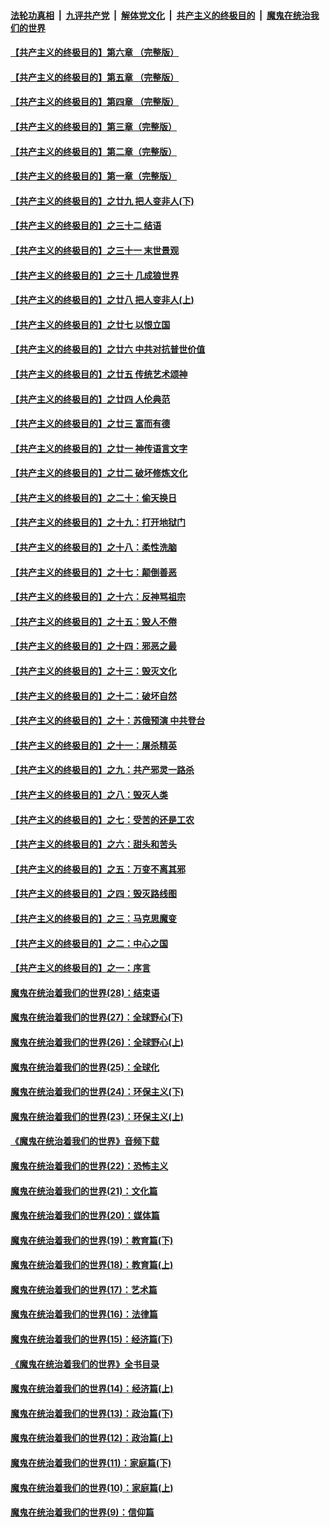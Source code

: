 ####  [法轮功真相](../../../../basic/blob/master/README.md?t=04091501) &nbsp;|&nbsp; [九评共产党](../../../../9ping.md/blob/master/README.md?t=04091501) &nbsp;|&nbsp; [解体党文化](../../../../jtdwh.md/blob/master/README.md?t=04091501)  &nbsp;|&nbsp; [共产主义的终极目的](../../../../gczydzjmd.md/blob/master/README.md?t=04091501) &nbsp;|&nbsp; [魔鬼在统治我们的世界](../../../../mgztzwmdsj.md/blob/master/README.md?t=04091501) 

#### [【共产主义的终极目的】第六章 （完整版）](../pages/nsc422/n11428913.md?t=04091501) 

#### [【共产主义的终极目的】第五章 （完整版）](../pages/nsc422/n11428912.md?t=04091501) 

#### [【共产主义的终极目的】第四章 （完整版）](../pages/nsc422/n11428907.md?t=04091501) 

#### [【共产主义的终极目的】第三章（完整版）](../pages/nsc422/n11428848.md?t=04091501) 

#### [【共产主义的终极目的】第二章（完整版）](../pages/nsc422/n11428831.md?t=04091501) 

#### [【共产主义的终极目的】第一章（完整版）](../pages/nsc422/n11417651.md?t=04091501) 

#### [【共产主义的终极目的】之廿九 把人变非人(下)](../pages/nsc422/n11344140.md?t=04091501) 

#### [【共产主义的终极目的】之三十二 结语](../pages/nsc422/n11360535.md?t=04091501) 

#### [【共产主义的终极目的】之三十一 末世景观](../pages/nsc422/n11351129.md?t=04091501) 

#### [【共产主义的终极目的】之三十 几成狼世界](../pages/nsc422/n11348280.md?t=04091501) 

#### [【共产主义的终极目的】之廿八 把人变非人(上)](../pages/nsc422/n11340492.md?t=04091501) 

#### [【共产主义的终极目的】之廿七 以恨立国](../pages/nsc422/n11336944.md?t=04091501) 

#### [【共产主义的终极目的】之廿六 中共对抗普世价值](../pages/nsc422/n11324785.md?t=04091501) 

#### [【共产主义的终极目的】之廿五 传统艺术颂神](../pages/nsc422/n11296396.md?t=04091501) 

#### [【共产主义的终极目的】之廿四 人伦典范](../pages/nsc422/n11296397.md?t=04091501) 

#### [【共产主义的终极目的】之廿三 富而有德](../pages/nsc422/n11283598.md?t=04091501) 

#### [【共产主义的终极目的】之廿一 神传语言文字](../pages/nsc422/n11263265.md?t=04091501) 

#### [【共产主义的终极目的】之廿二 破坏修炼文化](../pages/nsc422/n11245728.md?t=04091501) 

#### [【共产主义的终极目的】之二十：偷天换日](../pages/nsc422/n11238846.md?t=04091501) 

#### [【共产主义的终极目的】之十九：打开地狱门](../pages/nsc422/n11206376.md?t=04091501) 

#### [【共产主义的终极目的】之十八：柔性洗脑](../pages/nsc422/n11199994.md?t=04091501) 

#### [【共产主义的终极目的】之十七：颠倒善恶](../pages/nsc422/n11179782.md?t=04091501) 

#### [【共产主义的终极目的】之十六：反神骂祖宗](../pages/nsc422/n11166798.md?t=04091501) 

#### [【共产主义的终极目的】之十五：毁人不倦](../pages/nsc422/n11166792.md?t=04091501) 

#### [【共产主义的终极目的】之十四：邪恶之最](../pages/nsc422/n11150249.md?t=04091501) 

#### [【共产主义的终极目的】之十三：毁灭文化](../pages/nsc422/n11135227.md?t=04091501) 

#### [【共产主义的终极目的】之十二：破坏自然](../pages/nsc422/n11135214.md?t=04091501) 

#### [【共产主义的终极目的】之十：苏俄预演 中共登台](../pages/nsc422/n11118424.md?t=04091501) 

#### [【共产主义的终极目的】之十一：屠杀精英](../pages/nsc422/n11118442.md?t=04091501) 

#### [【共产主义的终极目的】之九：共产邪灵一路杀](../pages/nsc422/n11114139.md?t=04091501) 

#### [【共产主义的终极目的】之八：毁灭人类](../pages/nsc422/n11108503.md?t=04091501) 

#### [【共产主义的终极目的】之七：受苦的还是工农](../pages/nsc422/n11101809.md?t=04091501) 

#### [【共产主义的终极目的】之六：甜头和苦头](../pages/nsc422/n11096971.md?t=04091501) 

#### [【共产主义的终极目的】之五：万变不离其邪](../pages/nsc422/n11091285.md?t=04091501) 

#### [【共产主义的终极目的】之四：毁灭路线图](../pages/nsc422/n11086284.md?t=04091501) 

#### [【共产主义的终极目的】之三：马克思魔变](../pages/nsc422/n11061941.md?t=04091501) 

#### [【共产主义的终极目的】之二：中心之国](../pages/nsc422/n11047728.md?t=04091501) 

#### [【共产主义的终极目的】之一：序言](../pages/nsc422/n11086077.md?t=04091501) 

#### [魔鬼在统治着我们的世界(28)：结束语](../pages/nsc422/n10936246.md?t=04091501) 

#### [魔鬼在统治着我们的世界(27)：全球野心(下)](../pages/nsc422/n10928319.md?t=04091501) 

#### [魔鬼在统治着我们的世界(26)：全球野心(上)](../pages/nsc422/n10900318.md?t=04091501) 

#### [魔鬼在统治着我们的世界(25)：全球化](../pages/nsc422/n10788205.md?t=04091501) 

#### [魔鬼在统治着我们的世界(24)：环保主义(下)](../pages/nsc422/n10695307.md?t=04091501) 

#### [魔鬼在统治着我们的世界(23)：环保主义(上)](../pages/nsc422/n10688613.md?t=04091501) 

#### [《魔鬼在统治着我们的世界》音频下载](../pages/nsc422/n10635553.md?t=04091501) 

#### [魔鬼在统治着我们的世界(22)：恐怖主义](../pages/nsc422/n10614727.md?t=04091501) 

#### [魔鬼在统治着我们的世界(21)：文化篇](../pages/nsc422/n10597706.md?t=04091501) 

#### [魔鬼在统治着我们的世界(20)：媒体篇](../pages/nsc422/n10586579.md?t=04091501) 

#### [魔鬼在统治着我们的世界(19)：教育篇(下)](../pages/nsc422/n10564808.md?t=04091501) 

#### [魔鬼在统治着我们的世界(18)：教育篇(上)](../pages/nsc422/n10526970.md?t=04091501) 

#### [魔鬼在统治着我们的世界(17)：艺术篇](../pages/nsc422/n10499093.md?t=04091501) 

#### [魔鬼在统治着我们的世界(16)：法律篇](../pages/nsc422/n10485969.md?t=04091501) 

#### [魔鬼在统治着我们的世界(15)：经济篇(下)](../pages/nsc422/n10469975.md?t=04091501) 

#### [《魔鬼在统治着我们的世界》全书目录](../pages/nsc422/n10464261.md?t=04091501) 

#### [魔鬼在统治着我们的世界(14)：经济篇(上)](../pages/nsc422/n10457370.md?t=04091501) 

#### [魔鬼在统治着我们的世界(13)：政治篇(下)](../pages/nsc422/n10448270.md?t=04091501) 

#### [魔鬼在统治着我们的世界(12)：政治篇(上)](../pages/nsc422/n10444576.md?t=04091501) 

#### [魔鬼在统治着我们的世界(11)：家庭篇(下)](../pages/nsc422/n10440961.md?t=04091501) 

#### [魔鬼在统治着我们的世界(10)：家庭篇(上)](../pages/nsc422/n10435448.md?t=04091501) 

#### [魔鬼在统治着我们的世界(9)：信仰篇](../pages/nsc422/n10432159.md?t=04091501) 

